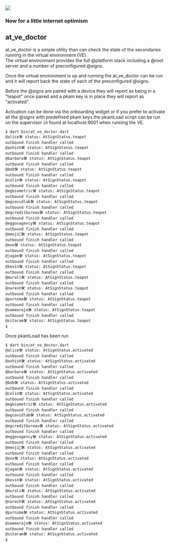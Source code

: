 <img src="https://atsign.dev/assets/img/@dev.png?sanitize=true">

### Now for a little internet optimism

## at_ve_doctor

at_ve_doctor is a simple utility than can check the state of the secondaries
running in the virtual environment (VE).  
The virtual environment provides the full @platform stack including a @root
server and a number of preconfigured @signs.

Once the virtual environment is up and running the at_ve_doctor can be run
and it will report back the state of each of the preconfigured @signs.

Before the @signs are paired with a device they will report as being in a
"teapot" once paired and a pkam key is in place they will report as
"activated".

Activation can be done via the onboarding widget or if you prefer to
activate all the @signs with predefined pkam keys the pkamLoad script
can be run on the supervisor Ui found at localhost:9001 when running the VE.

```
$ dart bin/at_ve_doctor.dart
@alice🛠 status: AtSignStatus.teapot
outbound finish handler called
@ashish🛠 status: AtSignStatus.teapot
outbound finish handler called
@barbara🛠 status: AtSignStatus.teapot
outbound finish handler called
@bob🛠 status: AtSignStatus.teapot
outbound finish handler called
@colin🛠 status: AtSignStatus.teapot
outbound finish handler called
@egbiometric🛠 status: AtSignStatus.teapot
outbound finish handler called
@egcovidlab🛠 status: AtSignStatus.teapot
outbound finish handler called
@egcreditbureau🛠 status: AtSignStatus.teapot
outbound finish handler called
@eggovagency🛠 status: AtSignStatus.teapot
outbound finish handler called
@emoji🦄🛠 status: AtSignStatus.teapot
outbound finish handler called
@eve🛠 status: AtSignStatus.teapot
outbound finish handler called
@jagan🛠 status: AtSignStatus.teapot
outbound finish handler called
@kevin🛠 status: AtSignStatus.teapot
outbound finish handler called
@murali🛠 status: AtSignStatus.teapot
outbound finish handler called
@naresh🛠 status: AtSignStatus.teapot
outbound finish handler called
@purnima🛠 status: AtSignStatus.teapot
outbound finish handler called
@sameeraja🛠 status: AtSignStatus.teapot
outbound finish handler called
@sitaram🛠 status: AtSignStatus.teapot
$
```

Once pkamLoad has been run
```
$ dart bin/at_ve_doctor.dart
@alice🛠 status: AtSignStatus.activated
outbound finish handler called
@ashish🛠 status: AtSignStatus.activated
outbound finish handler called
@barbara🛠 status: AtSignStatus.activated
outbound finish handler called
@bob🛠 status: AtSignStatus.activated
outbound finish handler called
@colin🛠 status: AtSignStatus.activated
outbound finish handler called
@egbiometric🛠 status: AtSignStatus.activated
outbound finish handler called
@egcovidlab🛠 status: AtSignStatus.activated
outbound finish handler called
@egcreditbureau🛠 status: AtSignStatus.activated
outbound finish handler called
@eggovagency🛠 status: AtSignStatus.activated
outbound finish handler called
@emoji🦄🛠 status: AtSignStatus.activated
outbound finish handler called
@eve🛠 status: AtSignStatus.activated
outbound finish handler called
@jagan🛠 status: AtSignStatus.activated
outbound finish handler called
@kevin🛠 status: AtSignStatus.activated
outbound finish handler called
@murali🛠 status: AtSignStatus.activated
outbound finish handler called
@naresh🛠 status: AtSignStatus.activated
outbound finish handler called
@purnima🛠 status: AtSignStatus.activated
outbound finish handler called
@sameeraja🛠 status: AtSignStatus.activated
outbound finish handler called
@sitaram🛠 status: AtSignStatus.activated
$
```